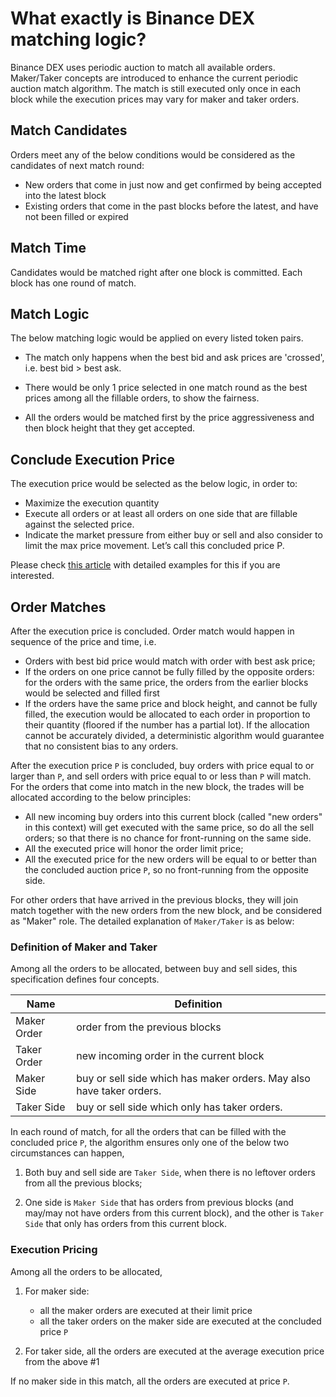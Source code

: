 # What exactly is Binance DEX matching logic?

Binance DEX uses periodic auction to match all available orders. Maker/Taker concepts are introduced to enhance the current periodic auction match algorithm. The match is still executed only once in each block while the execution prices may vary for maker and taker orders.


## Match Candidates

Orders meet any of the below conditions would be considered as the candidates of next match round:

- New orders that come in just now and get confirmed by being accepted into the latest block
- Existing orders that come in the past blocks before the latest, and have not been filled or expired

## Match Time

Candidates would be matched right after one block is committed. Each block has one round of match.

## Match Logic

The below matching logic would be applied on every listed token pairs.

- The match only happens when the best bid and ask prices are 'crossed', i.e. best bid > best ask.

- There would be only 1 price selected in one match round as the best prices among all the fillable
orders, to show the fairness.

- All the orders would be matched first by the price aggressiveness and then block height that they get accepted.

## Conclude Execution Price

The execution price would be selected as the below logic, in order to:

- Maximize the execution quantity
- Execute all orders or at least all orders on one side that are fillable against the selected price.
- Indicate the market pressure from either buy or sell and also consider to limit the max price movement. Let’s call this concluded price P.

Please check [this article](match-examples.md) with detailed examples for this if you are interested.

## Order Matches
After the execution price is concluded. Order match would happen in sequence of the price and time, i.e.

- Orders with best bid price would match with order with best ask price;
- If the orders on one price cannot be fully filled by the opposite orders:
for the orders with the same price, the orders from the earlier blocks would be selected and filled first
- If the orders have the same price and block height, and cannot be fully filled, the execution
would be allocated to each order in proportion to their quantity (floored if the number has a partial lot).
If the allocation cannot be accurately divided, a deterministic algorithm would guarantee that no consistent
bias to any orders.

After the execution price `P` is concluded, buy orders with price equal to or larger than `P`, and sell orders with price equal to or less than `P` will match. For the orders that come into match in the new block, the trades will be allocated according to the below principles:

- All new incoming buy orders into this current block (called "new orders" in this context) will get executed with the same price, so do all the sell orders; so that there is no chance for front-running on the same side.
- All the executed price will honor the order limit price;
- All the executed price for the new orders will be equal to or better than the concluded auction price `P`, so no front-running from the opposite side.

For other orders that have arrived in the previous blocks, they will join match together with the new orders from the new block, and be considered as "Maker" role. The detailed explanation of `Maker/Taker` is as below:

### Definition of Maker and Taker

Among all the orders to be allocated, between buy and sell sides, this specification defines four concepts.

| Name        | Definition                           |
| ----------- | ------------------------------------ |
| Maker Order | order from the previous blocks       |
| Taker Order | new incoming order in the current block   |
| Maker Side  | buy or sell side which has maker orders. May also have taker orders.  |
| Taker Side  | buy or sell side which only has taker orders. |

In each round of match, for all the orders that can be filled with the concluded price `P`, the algorithm ensures only one of the below two circumstances can happen,

1. Both buy and sell side are `Taker Side`, when there is no leftover orders from all the previous blocks;

2. One side is `Maker Side` that has orders from previous blocks (and may/may not have orders from this current block),  and the other is `Taker Side` that only has orders from this current block.


### Execution Pricing
Among all the orders to be allocated,

1. For maker side:

    * all the maker orders are executed at their limit price
    * all the taker orders on the maker side are executed at the concluded price `P`

2. For taker side, all the orders are executed at the average execution price from the above #1

If no maker side in this match, all the orders are executed at price `P`.
